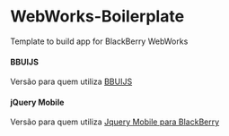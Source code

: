 WebWorks-Boilerplate
====================

Template to build app for BlackBerry WebWorks

#### BBUIJS
Versão para quem utiliza [BBUIJS](https://github.com/blackberry/bbUI.js/)

#### jQuery Mobile
Versão para quem utiliza [Jquery Mobile para BlackBerry](https://github.com/blackberry/jQueryMobile-BB10-Theme)
